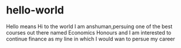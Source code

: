 # hello-world
Hello means Hi to the world
I am anshuman,persuing one of the best courses out there named Economics Honours and I am interested to continue finance as my line in which I would wan to persue my career
